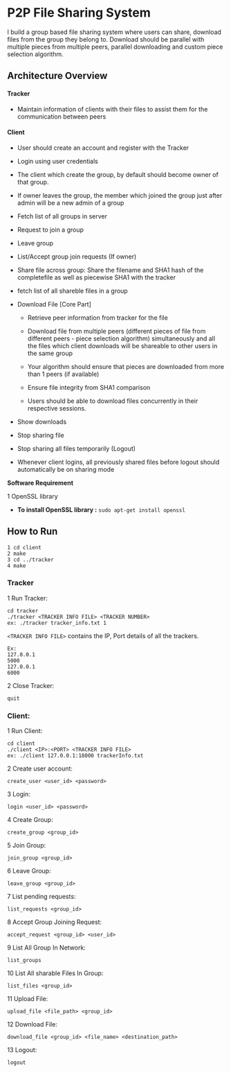 
# P2P File Sharing System

I build a group based file sharing system where users can share, download files from the group they belong to. Download should be parallel with multiple pieces from multiple peers, parallel downloading and custom piece selection algorithm.

## Architecture Overview

#### Tracker

- Maintain information of clients with their files to assist them for the communication between peers

#### Client

- User should create an account and register with the Tracker

- Login using user credentials

- The client which create the group, by default should become owner of that group.

- If owner leaves the group, the member which joined the group just after admin will be a new admin of a group

- Fetch list of all groups in server

- Request to join a group

- Leave group

- List/Accept group join requests (If owner)

- Share file across group: Share the filename and SHA1 hash of the completefile as well as piecewise SHA1 with the tracker

- fetch list of all shareble files in a group

- Download File \[Core Part\]

    - Retrieve peer information from tracker for the file

    - Download file from multiple peers (different pieces of file from different peers - piece selection algorithm) simultaneously and all the files which client downloads will be shareable to other users in the same group

    - Your algorithm should ensure that pieces are downloaded from more than 1 peers (if available)

    - Ensure file integrity from SHA1 comparison

    - Users should be able to download files concurrently in their respective sessions.

- Show downloads

- Stop sharing file

- Stop sharing all files temporarily (Logout)

- Whenever client logins, all previously shared files before logout should automatically be on sharing mode





**Software Requirement**

1 OpenSSL library

   - **To install OpenSSL library :** `sudo apt-get install openssl`


## How to Run

```
1 cd client
2 make
3 cd ../tracker
4 make
```

### Tracker

1 Run Tracker:

```
cd tracker
./tracker​ <TRACKER INFO FILE> <TRACKER NUMBER>
ex: ./tracker tracker_info.txt 1
```

`<TRACKER INFO FILE>` contains the IP, Port details of all the trackers.

```
Ex:
127.0.0.1
5000
127.0.0.1
6000
```

2 Close Tracker:

```
quit
```

### Client:

1 Run Client:

```
cd client
./client​ <IP>:<PORT> <TRACKER INFO FILE>
ex: ./client 127.0.0.1:18000 trackerInfo.txt
```

2 Create user account:

```
create_user​ <user_id> <password>
```

3 Login:

```
login​ <user_id> <password>
```

4 Create Group:

```
create_group​ <group_id>
```

5 Join Group:

```
join_group​ <group_id>
```

6 Leave Group:

```
leave_group​ <group_id>
```

7 List pending requests:

```
list_requests ​<group_id>
```

8 Accept Group Joining Request:

```
accept_request​ <group_id> <user_id>
```

9 List All Group In Network:

```
list_groups
```

10 List All sharable Files In Group:

```
list_files​ <group_id>
```

11 Upload File:

```
​upload_file​ <file_path> <group_id​>
```

12 Download File:​

```
download_file​ <group_id> <file_name> <destination_path>
```

13 Logout:​

```
logout
```


